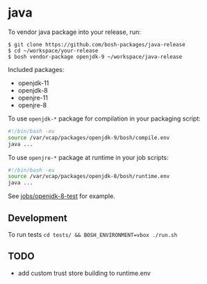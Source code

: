 # java

To vendor java package into your release, run:

```
$ git clone https://github.com/bosh-packages/java-release
$ cd ~/workspace/your-release
$ bosh vendor-package openjdk-9 ~/workspace/java-release
```

Included packages:

- openjdk-11
- openjdk-8
- openjre-11
- openjre-8

To use `openjdk-*` package for compilation in your packaging script:

```bash
#!/bin/bash -eu
source /var/vcap/packages/openjdk-9/bosh/compile.env
java ...
```

To use `openjre-*` package at runtime in your job scripts:

```bash
#!/bin/bash -eu
source /var/vcap/packages/openjdk-8/bosh/runtime.env
java ...
```

See [jobs/openjdk-8-test](jobs/openjre-8-test) for example.

## Development

To run tests `cd tests/ && BOSH_ENVIRONMENT=vbox ./run.sh`

## TODO

- add custom trust store building to runtime.env
